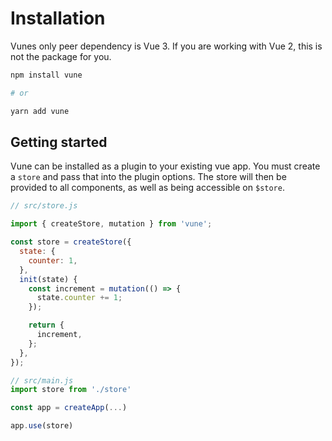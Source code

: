 # Installation

Vunes only peer dependency is Vue 3. If you are working with Vue 2, this is not the package for you.

```bash
npm install vune

# or

yarn add vune
```

## Getting started

Vune can be installed as a plugin to your existing vue app. You must create a `store` and pass that into the plugin options. The store will then be provided to all components, as well as being accessible on `$store`.

```js
// src/store.js

import { createStore, mutation } from 'vune';

const store = createStore({
  state: {
    counter: 1,
  },
  init(state) {
    const increment = mutation(() => {
      state.counter += 1;
    });

    return {
      increment,
    };
  },
});
```

```js
// src/main.js
import store from './store'

const app = createApp(...)

app.use(store)
```
